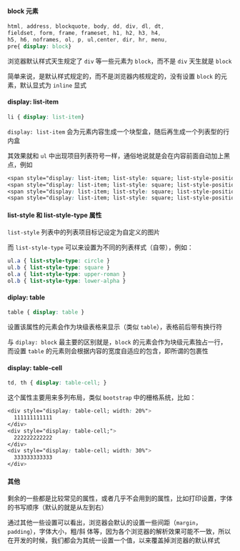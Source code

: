 #### block 元素

```css
html, address, blockquote, body, dd, div, dl, dt, 
fieldset, form, frame, frameset, h1, h2, h3, h4, 
h5, h6, noframes, ol, p, ul,center, dir, hr, menu, 
pre{ display: block} 
```

浏览器默认样式天生规定了 `div` 等一些元素为 `block`，而不是 `div` 天生就是 `block`

简单来说，是默认样式规定的，而不是浏览器内核规定的，没有设置 `block` 的元素，默认显式为 `inline` 显式


#### display: list-item

```css
li { display: list-item} 
```

`display: list-item` 会为元素内容生成一个块型盒，随后再生成一个列表型的行内盒

其效果就和 `ul` 中出现项目列表符号一样，通俗地说就是会在内容前面自动加上黑点，例如

```css
<span style="display: list-item; list-style: square; list-style-position: inside;">1</span>
<span style="display: list-item; list-style: square; list-style-position: inside;">2</span>
<span style="display: list-item; list-style: square; list-style-position: inside;">3</span>
<span style="display: list-item; list-style: square; list-style-position: inside;">4</span>
```

#### list-style 和 list-style-type 属性

`list-style` 列表中的列表项目标记设定为自定义的图片

而 `list-style-type` 可以来设置为不同的列表样式（自带），例如：

```css
ul.a { list-style-type: circle }
ul.b { list-style-type: square }
ol.a { list-style-type: upper-roman }
ol.b { list-style-type: lower-alpha }
```

#### diplay: table

```css
table { display: table } 
```

设置该属性的元素会作为块级表格来显示（类似 `table`），表格前后带有换行符

与 `diplay: block` 最主要的区别就是，`block` 的元素会作为块级元素独占一行，而设置 `table` 的元素则会根据内容的宽度自适应的包含，即所谓的包裹性


#### display: table-cell

```css
td, th { display: table-cell; } 
```

这个属性主要用来多列布局，类似 `bootstrap` 中的栅格系统，比如：

```css
<div style="display: table-cell; width: 20%">
  111111111111
</div>
<div style="display: table-cell;">
  222222222222
</div>
<div style="display: table-cell; width: 30%">
  333333333333
</div>
```

#### 其他

剩余的一些都是比较常见的属性，或者几乎不会用到的属性，比如打印设置，字体的书写顺序（默认的就是从左到右）

通过其他一些设置可以看出，浏览器会默认的设置一些间距（`margin`，`padding`），字体大小，粗/斜 体等，因为各个浏览器的解析效果可能不一致，所以在开发的时候，我们都会为其统一设置一个值，以来覆盖掉浏览器的默认样式

